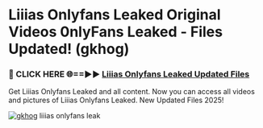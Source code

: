 # Liiias Onlyfans Leaked Original Videos 0nlyFans Leaked - Files Updated! (gkhog)

<h3>🔴 CLICK HERE 🌐==►► <a href="https://tinyurl.com/3hn5wdd3" rel="nofollow">Liiias Onlyfans Leaked Updated Files</a></h3>

Get Liiias Onlyfans Leaked and all content. Now you can access all videos and pictures of Liiias Onlyfans Leaked. New Updated Files 2025!

[![gkhog](https://i.imgur.com/4HnBqBT.gif)](https://tinyurl.com/3hn5wdd3)
liiias onlyfans leak